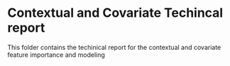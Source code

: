 # Contextual and Covariate Techincal report 

This folder contains the techinical report for the contextual and covariate feature importance and modeling
